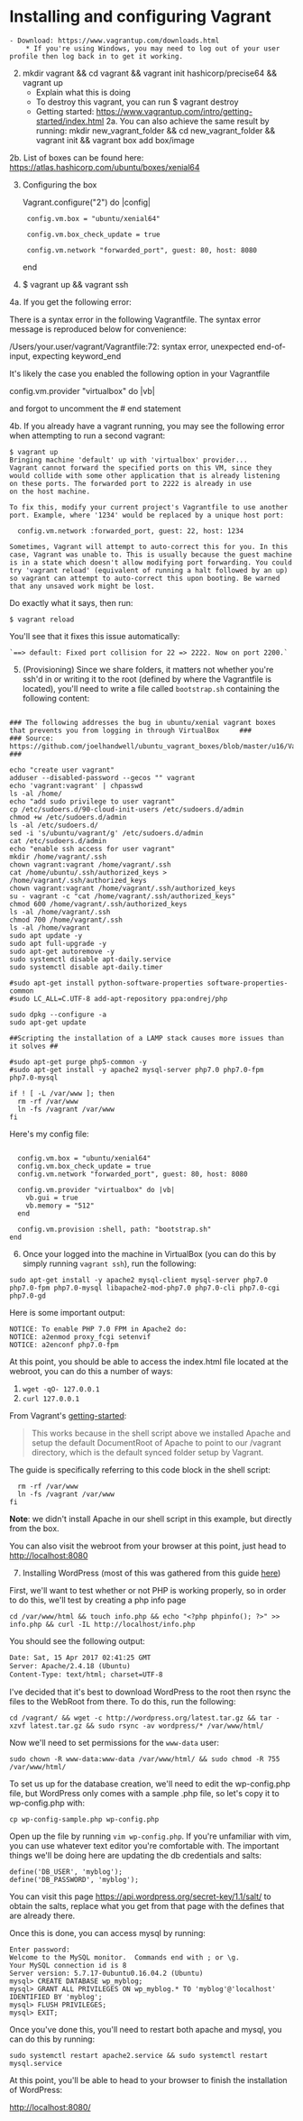 Installing and configuring Vagrant
==========

	- Download: https://www.vagrantup.com/downloads.html
		* If you're using Windows, you may need to log out of your user profile then log back in to get it working.
2. mkdir vagrant && cd vagrant && vagrant init hashicorp/precise64 && vagrant up
	* Explain what this is doing
	- To destroy this vagrant, you can run
		$ vagrant destroy
	- Getting started: https://www.vagrantup.com/intro/getting-started/index.html
2a. You can also achieve the same result by running:
		mkdir new_vagrant_folder && cd new_vagrant_folder && vagrant init && vagrant box add box/image

2b. List of boxes can be found here: https://atlas.hashicorp.com/ubuntu/boxes/xenial64

3. Configuring the box
	
	Vagrant.configure("2") do |config|

  		config.vm.box = "ubuntu/xenial64"

  		config.vm.box_check_update = true

  		config.vm.network "forwarded_port", guest: 80, host: 8080

	end
4. $ vagrant up && vagrant ssh
	
4a. If you get the following error:

There is a syntax error in the following Vagrantfile. The syntax error
message is reproduced below for convenience:

/Users/your.user/vagrant/Vagrantfile:72: syntax error, unexpected end-of-input, expecting keyword_end

It's likely the case you enabled the following option in your Vagrantfile

  config.vm.provider "virtualbox" do |vb|

and forgot to uncomment the # end statement

4b. If you already have a vagrant running, you may see the following error when attempting to run a second vagrant:

	$ vagrant up
	Bringing machine 'default' up with 'virtualbox' provider...
	Vagrant cannot forward the specified ports on this VM, since they
	would collide with some other application that is already listening
	on these ports. The forwarded port to 2222 is already in use
	on the host machine.

	To fix this, modify your current project's Vagrantfile to use another
	port. Example, where '1234' would be replaced by a unique host port:

	  config.vm.network :forwarded_port, guest: 22, host: 1234

	Sometimes, Vagrant will attempt to auto-correct this for you. In this
	case, Vagrant was unable to. This is usually because the guest machine
	is in a state which doesn't allow modifying port forwarding. You could
	try 'vagrant reload' (equivalent of running a halt followed by an up)
	so vagrant can attempt to auto-correct this upon booting. Be warned
	that any unsaved work might be lost.

Do exactly what it says, then run:

	$ vagrant reload

You'll see that it fixes this issue automatically:

	`==> default: Fixed port collision for 22 => 2222. Now on port 2200.`


5. (Provisioning) Since we share folders, it matters not whether you're ssh'd in or writing it to the root (defined by where the Vagrantfile is located), you'll need to write a file called `bootstrap.sh` containing the following content:

```#!/usr/bin/env bash

### The following addresses the bug in ubuntu/xenial vagrant boxes that prevents you from logging in through VirtualBox 	###
### Source: https://github.com/joelhandwell/ubuntu_vagrant_boxes/blob/master/u16/Vagrantfile 								###

echo "create user vagrant"
adduser --disabled-password --gecos "" vagrant
echo 'vagrant:vagrant' | chpasswd
ls -al /home/
echo "add sudo privilege to user vagrant"
cp /etc/sudoers.d/90-cloud-init-users /etc/sudoers.d/admin
chmod +w /etc/sudoers.d/admin
ls -al /etc/sudoers.d/
sed -i 's/ubuntu/vagrant/g' /etc/sudoers.d/admin
cat /etc/sudoers.d/admin
echo "enable ssh access for user vagrant"
mkdir /home/vagrant/.ssh
chown vagrant:vagrant /home/vagrant/.ssh
cat /home/ubuntu/.ssh/authorized_keys > /home/vagrant/.ssh/authorized_keys
chown vagrant:vagrant /home/vagrant/.ssh/authorized_keys
su - vagrant -c "cat /home/vagrant/.ssh/authorized_keys"
chmod 600 /home/vagrant/.ssh/authorized_keys
ls -al /home/vagrant/.ssh
chmod 700 /home/vagrant/.ssh
ls -al /home/vagrant
sudo apt update -y
sudo apt full-upgrade -y
sudo apt-get autoremove -y
sudo systemctl disable apt-daily.service
sudo systemctl disable apt-daily.timer

#sudo apt-get install python-software-properties software-properties-common
#sudo LC_ALL=C.UTF-8 add-apt-repository ppa:ondrej/php

sudo dpkg --configure -a
sudo apt-get update

##Scripting the installation of a LAMP stack causes more issues than it solves ##

#sudo apt-get purge php5-common -y
#sudo apt-get install -y apache2 mysql-server php7.0 php7.0-fpm php7.0-mysql

if ! [ -L /var/www ]; then
  rm -rf /var/www
  ln -fs /vagrant /var/www
fi
```

Here's my config file:

```Vagrant.configure("2") do |config|

  config.vm.box = "ubuntu/xenial64"
  config.vm.box_check_update = true
  config.vm.network "forwarded_port", guest: 80, host: 8080

  config.vm.provider "virtualbox" do |vb|
    vb.gui = true
    vb.memory = "512"
  end

  config.vm.provision :shell, path: "bootstrap.sh"
end
```

6. Once your logged into the machine in VirtualBox (you can do this by simply running `vagrant ssh`), run the following:

`sudo apt-get install -y apache2 mysql-client mysql-server php7.0 php7.0-fpm php7.0-mysql libapache2-mod-php7.0 php7.0-cli php7.0-cgi php7.0-gd`

Here is some important output:

```NOTICE: Not enabling PHP 7.0 FPM by default.
NOTICE: To enable PHP 7.0 FPM in Apache2 do:
NOTICE: a2enmod proxy_fcgi setenvif
NOTICE: a2enconf php7.0-fpm
```

At this point, you should be able to access the index.html file located at the webroot, you can do this a number of ways:

1. `wget -qO- 127.0.0.1`
2. `curl 127.0.0.1`

From Vagrant's [getting-started](https://www.vagrantup.com/intro/getting-started/provisioning.html):

>This works because in the shell script above we installed Apache and setup the default DocumentRoot of Apache to point to our /vagrant directory, which is the default synced folder setup by Vagrant.

The guide is specifically referring to this code block in the shell script:

```if ! [ -L /var/www ]; then
  rm -rf /var/www
  ln -fs /vagrant /var/www
fi
```

**Note**: we didn't install Apache in our shell script in this example, but directly from the box.

You can also visit the webroot from your browser at this point, just head to <http://localhost:8080>

7. Installing WordPress (most of this was gathered from this guide [here](http://www.tecmint.com/install-wordpress-on-ubuntu-16-04-with-lamp/))

First, we'll want to test whether or not PHP is working properly, so in order to do this, we'll test by creating a php info page

`cd /var/www/html && touch info.php && echo "<?php phpinfo(); ?>" >> info.php && curl -IL http://localhost/info.php`

You should see the following output:

```HTTP/1.1 200 OK
Date: Sat, 15 Apr 2017 02:41:25 GMT
Server: Apache/2.4.18 (Ubuntu)
Content-Type: text/html; charset=UTF-8
```

I've decided that it's best to download WordPress to the root then rsync the files to the WebRoot from there. To do this, run the following:

`cd /vagrant/ && wget -c http://wordpress.org/latest.tar.gz && tar -xzvf latest.tar.gz && sudo rsync -av wordpress/* /var/www/html/`

Now we'll need to set permissions for the `www-data` user:

`sudo chown -R www-data:www-data /var/www/html/ && sudo chmod -R 755 /var/www/html/`

To set us up for the database creation, we'll need to edit the wp-config.php file, but WordPress only comes with a sample .php file, so let's copy it to wp-config.php with:

`cp wp-config-sample.php wp-config.php`

Open up the file by running `vim wp-config.php`. If you're unfamiliar with vim, you can use whatever text editor you're comfortable with. The important things we'll be doing here are updating the db credentials and salts:

```define('DB_NAME', 'wp_myblog');
define('DB_USER', 'myblog');
define('DB_PASSWORD', 'myblog');
```

You can visit this page <https://api.wordpress.org/secret-key/1.1/salt/> to obtain the salts, replace what you get from that page with the defines that are already there.

Once this is done, you can access mysql by running:

```mysql -u root -p
Enter password:
Welcome to the MySQL monitor.  Commands end with ; or \g.
Your MySQL connection id is 8
Server version: 5.7.17-0ubuntu0.16.04.2 (Ubuntu)
mysql> CREATE DATABASE wp_myblog;
mysql> GRANT ALL PRIVILEGES ON wp_myblog.* TO 'myblog'@'localhost' IDENTIFIED BY 'myblog';
mysql> FLUSH PRIVILEGES;
mysql> EXIT;
```

Once you've done this, you'll need to restart both apache and mysql, you can do this by running:

`sudo systemctl restart apache2.service && sudo systemctl restart mysql.service`

At this point, you'll be able to head to your browser to finish the installation of WordPress:

<http://localhost:8080/>
